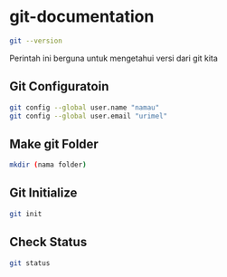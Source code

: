 # git-documentation

```sh
git --version
```

Perintah ini berguna untuk mengetahui versi dari git kita

## Git Configuratoin
```sh
git config --global user.name "namau"
git config --global user.email "urimel"
```

## Make git Folder
```sh
mkdir (nama folder)
```

## Git Initialize
```sh
git init
```

## Check Status
```sh
git status
```

